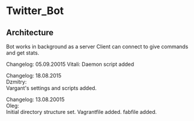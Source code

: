 # Twitter_Bot
## Architecture
Bot works in background as a server
Client can connect to give commands and get stats.

Changelog: 05.09.20015
Vitali:
Daemon script added

Changelog:
18.08.2015<br />
Dzmitry:<br />
Vargant's settings and scripts added.<br />

Changelog:
13.08.20015<br />
Oleg:<br />
Initial directory structure set. Vagrantfile added. fabfile added.<br />

